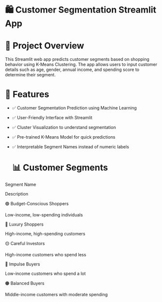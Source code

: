 # 🛍 Customer Segmentation Streamlit App

# 📌 Project Overview

This Streamlit web app predicts customer segments based on shopping behavior using K-Means Clustering. The app allows users to input customer details such as age, gender, annual income, and spending score to determine their segment.

# 🎯 Features

- ✅ Customer Segmentation Prediction using Machine Learning

- ✅ User-Friendly Interface with Streamlit

- ✅ Cluster Visualization to understand segmentation

- ✅ Pre-trained K-Means Model for quick predictions

- ✅ Interpretable Segment Names instead of numeric labels

  # 📊 Customer Segments

Segment Name

Description

🟢 Budget-Conscious Shoppers

Low-income, low-spending individuals

🔵 Luxury Shoppers

High-income, high-spending customers

🟡 Careful Investors

High-income customers who spend less

🔴 Impulse Buyers

Low-income customers who spend a lot

🟠 Balanced Buyers

Middle-income customers with moderate spending
